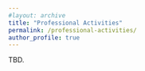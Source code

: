 ```yaml
---
#layout: archive
title: "Professional Activities"
permalink: /professional-activities/
author_profile: true
---
```



TBD.